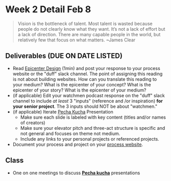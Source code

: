 # Week 2 Detail Feb 8

> Vision is the bottleneck of talent. Most talent is wasted because people do not clearly know what they want. It’s not a lack of effort but a lack of direction. There are many capable people in the world, but relatively few that focus on what matters. ~James Clear

## Deliverables \(DUE ON DATE LISTED\)

* Read [Epicenter Design](https://basecamp.com/gettingreal/09.2-epicenter-design) \(1min\) and post your response to your process website or the "duff" slack channel. The point of assigning this reading is not about building websites. How can you translate this reading to your medium? What is the epicenter of your concept? What is the epicenter of your story? What is the epicenter of your medium?
* \(if applicable\) Edit your watchmen podcast response on the "duff" slack channel to include _at least_ 3 "inputs" \(reference and /or inspiration\) **for your senior project**. The 3 inputs should NOT be about "watchmen."  
* \(if applicable\) Iterate [Pecha Kucha](../pre-work/pecha_kucha.md) Presentation 
  * Make sure each slide is labeled with key content \(titles and/or names of creators\)
  * Make sure your elevator pitch and three-act structure is specific and not general and focuses on theme not medium.
  * Include any links to your personal projects or referenced projects.
* Document your process and project on your [process website](../website.md).

## Class

* One on one meetings to discuss [**Pecha kucha**](../pre-work/pecha_kucha.md) presentations 



